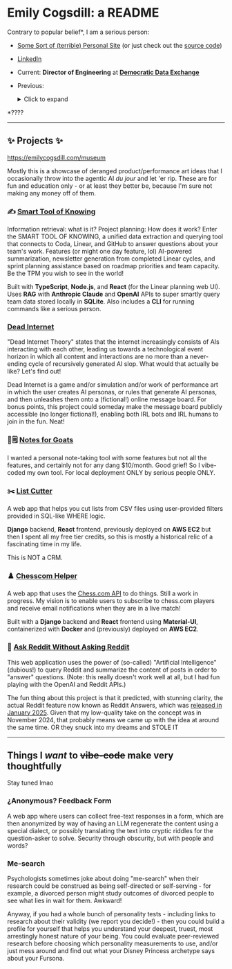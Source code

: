 # Emily Cogsdill: a README

Contrary to popular belief*, I am a serious person:

- [Some Sort of (terrible) Personal Site](https://emilycogsdill.com) (or just check out the [source code](https://github.com/emily-flambe/baba-is-win))
- [LinkedIn](https://www.linkedin.com/in/emilycogsdill/)
- Current: **Director of Engineering** at **[Democratic Data Exchange](https://demexchange.com)**
- Previous:
  <details>
  <summary>Click to expand</summary>
  
  - 2021-2025: **[Community Tech Alliance](https://communitytechalliance.org)**, founding engineer with multiple roles: Senior Software Engineer, Engineering Manager, Staff Software Engineer. Code and infra to set up a bunch of data pipelines for mission-driven organizations. Neat!
  - 2021: **Staff Data Engineer** at **MyFitnessPal** – Built pipelines to support product analytics.
  - 2020: **Data Engineer** at **Biden for President** – Engineering support for Paid Media Analytics and Election Night Reporting.
  - 2017-2020: **Staff Data Analyst** at **Expedia** – Business performance insights with innovative anomaly detection strategies.
  - 2015-2017: **Senior Data Analyst** at **MyFitnessPal** – Dashboards and experimentation.
  - 2015: **User Researcher** at **MyFitnessPal** – User interviews, user testing, surveys, _creative_ SQL.
  - 2011-2015: **PhD Student** at **Harvard University** (Psychology) – I earned my PhD by asking children to tell me what they think about creepy computer-generated faces. Neat! Oh and then I wrote a billion pages about it.
  
  </details>

*????

---

## ✨ Projects ✨

https://emilycogsdill.com/museum

Mostly this is a showcase of deranged product/performance art ideas that I occasionally throw into the agentic AI _du jour_ and let 'er rip. These are for fun and education only - or at least they better be, because I'm sure not making any money off of them.

### ✍️ [Smart Tool of Knowing](https://github.com/emily-flambe/smart-tool-of-knowing)

Information retrieval: what is it? Project planning: How does it work? Enter the SMART TOOL OF KNOWING, a unified data extraction and querying tool that connects to Coda, Linear, and GitHub to answer questions about your team's work. Features (or might one day feature, lol) AI-powered summarization, newsletter generation from completed Linear cycles, and sprint planning assistance based on roadmap priorities and team capacity. Be the TPM you wish to see in the world!

Built with **TypeScript**, **Node.js**, and **React** (for the Linear planning web UI). Uses **RAG** with **Anthropic Claude** and **OpenAI** APIs to super smartly query team data stored locally in **SQLite**. Also includes a **CLI** for running commands like a serious person.

### [Dead Internet](https://github.com/emily-flambe/dead-internet)

"Dead Internet Theory" states that the internet increasingly consists of AIs interacting with each other, leading us towards a technological event horizon in which all content and interactions are no more than a never-ending cycle of recursively generated AI slop. What would that actually be like? Let's find out!

Dead Internet is a game and/or simulation and/or work of performance art in which the user creates AI personas, or rules that generate AI personas, and then unleashes them onto a (fictional!) online message board. For bonus points, this project could someday make the message board publicly accessible (no longer fictional!), enabling both IRL bots and IRL humans to join in the fun. Neat!

### 🐐🗒️ [Notes for Goats](https://github.com/emily-flambe/notes-for-goats)

I wanted a personal note-taking tool with some features but not all the features, and certainly not for any dang $10/month. Good grief! So I vibe-coded my own tool. For local deployment ONLY by serious people ONLY.

### ✂️ [List Cutter](https://github.com/emily-flambe/list-cutter)

A web app that helps you cut lists from CSV files using user-provided filters provided in SQL-like WHERE logic.

**Django** backend, **React** frontend, previously deployed on **AWS EC2** but then I spent all my free tier credits, so this is mostly a historical relic of a fascinating time in my life.

This is NOT a CRM.

### ♟️ [Chesscom Helper](https://github.com/emily-flambe/chesscom-helper)

A web app that uses the [Chess.com API](https://www.chess.com/news/view/published-data-api) to do things. Still a work in progress. My vision is to enable users to subscribe to chess.com players and receive email notifications when they are in a live match!

Built with a **Django** backend and **React** frontend using **Material-UI**, containerized with **Docker** and (previously) deployed on **AWS EC2**.

### 🤖 [Ask Reddit Without Asking Reddit](https://github.com/emily-flambe/ask-reddit-without-asking-reddit)

This web application uses the power of (so-called) "Artificial Intelligence" (dubious!) to query Reddit and summarize the content of posts in order to "answer" questions. (Note: this really doesn't work well at all, but I had fun playing with the OpenAI and Reddit APIs.)

The fun thing about this project is that it predicted, with stunning clarity, the actual Reddit feature now known as Reddit Answers, which was [released in January 2025](https://www.reddit.com/r/reddit/comments/1habm06/for_all_your_questions_introducing_reddit_answers/). Given that my low-quality take on the concept was in November 2024, that probably means we came up with the idea at around the same time. OR they snuck into my dreams and STOLE IT

---

## Things I _want_ to ~~vibe-code~~ make very thoughtfully

Stay tuned lmao


### ¿Anonymous? Feedback Form

A web app where users can collect free-text responses in a form, which are then anonymized by way of having an LLM regenerate the content using a special dialect, or possibly translating the text into cryptic riddles for the question-asker to solve. Security through obscurity, but with people and words?

### Me-search

Psychologists sometimes joke about doing "me-search" when their research could be construed as being self-directed or self-serving - for example, a divorced person might study outcomes of divorced people to see what lies in wait for them. Awkward!

Anyway, if you had a whole bunch of personality tests - including links to research about their validity (we report you decide!) - then you could build a profile for yourself that helps you understand your deepest, truest, most arrestingly honest nature of your being. You could evaluate peer-reviewed research before choosing which personality measurements to use, and/or just mess around and find out what your Disney Princess archetype says about your Fursona.
